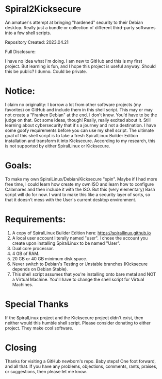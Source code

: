 # Spiral2Kicksecure
An amatuer's attempt at bringing "hardened" security to their Debian desktop. Really just a bundle or collection of different third-party softwares into a few shell scripts.

Repository Created:  2023.04.21

Full Disclosure:

I have no idea what I'm doing.  I am new to GitHub and this is my first project.  But learning is fun, and I hope this project is useful anyway. Should this be public? I dunno. Could be private.

# Notice:
I claim no originality: I borrow a lot from other software projects (my favorites) on GitHub and include them in this shell script. This may or may not create a "Franken Debian" at the end. I don't know. You'd have to be the judge on that. Got some ideas, though! Really, really excited about it. Still learning about cybersecurity that it's a journey and not a destination.  I have some goofy requirements before you can use my shell script. The ultimate goal of this shell script is to take a fresh SpiralLinux Builder Edition installation and transform it into Kicksecure. According to my research, this is not supported by either SpiralLinux or Kicksecure.

# Goals:
To make my own SpiralLinux/Debian/Kicksecure "spin". Maybe if I had more free time, I could learn how create my own ISO and learn how to configure Calamares and then include it with the ISO.  But this (very elementary) Bash script will do for now.  I want to make this like a security layer of sorts, so that it doesn't mess with the User's current desktop environment.

# Requirements:
1.  A copy of SpiralLinux Builder Edition here:  https://spirallinux.github.io 
2.  A local user account literally named "user". I chose the account you create upon installing SpiralLinux to be named "User".
3.  Dual core processor.
4.  4 GB of RAM.
5.  20 GB or 40 GB minimum disk space. 
6.  Never switch to Debian's Testing or Unstable branches (Kicksecure depends on Debian Stable).
7.  This shell script assumes that you're installing onto bare metal and NOT a Virtual Machine. You'll have to change the shell script for Virtual Machines.

# Special Thanks
If the SpiralLinux project and the Kicksecure project didn't exist, then neither would this humble shell script. Please consider donating to either project. They make cool software.

# Closing
Thanks for visiting a GitHub newborn's repo. Baby steps! One foot forward, and all that. If you have any problems, objections, comments, rants, praises, or suggestions, then please let me know.
